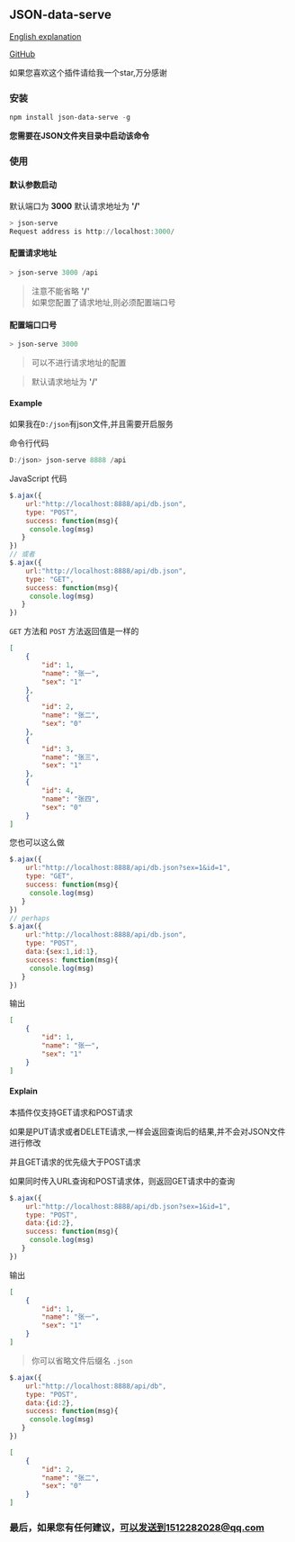 ## JSON-data-serve
[English explanation](./README.md) 

[GitHub](https://github.com/lidppp/json-data-serve) 

如果您喜欢这个插件请给我一个star,万分感谢
### 安装
```powershell
npm install json-data-serve -g
```
**您需要在JSON文件夹目录中启动该命令**
### 使用
#### 默认参数启动
默认端口为 **3000** 默认请求地址为 **'/'**
```powershell
> json-serve
Request address is http://localhost:3000/
```

#### 配置请求地址
```powershell
> json-serve 3000 /api
```
> 注意不能省略 **'/'**  
> 如果您配置了请求地址,则必须配置端口号

#### 配置端口口号
```powershell
> json-serve 3000 
```
> 可以不进行请求地址的配置 

> 默认请求地址为 **'/'**

#### Example

如果我在`D:/json`有json文件,并且需要开启服务 
 
命令行代码
```powershell
D:/json> json-serve 8888 /api
```

JavaScript 代码 
```javascript
$.ajax({
    url:"http://localhost:8888/api/db.json",
    type: "POST",
    success: function(msg){
     console.log(msg)
   }
})
// 或者
$.ajax({
    url:"http://localhost:8888/api/db.json",
    type: "GET",
    success: function(msg){
     console.log(msg)
   }
})
```
`GET` 方法和 `POST` 方法返回值是一样的
```json
[
    {
        "id": 1,
        "name": "张一",
        "sex": "1"
    },
    {
        "id": 2,
        "name": "张二",
        "sex": "0"
    },
    {
        "id": 3,
        "name": "张三",
        "sex": "1"
    },
    {
        "id": 4,
        "name": "张四",
        "sex": "0"
    }
]
```
您也可以这么做
```javascript
$.ajax({
    url:"http://localhost:8888/api/db.json?sex=1&id=1",
    type: "GET",
    success: function(msg){
     console.log(msg)
   }
})
// perhaps
$.ajax({
    url:"http://localhost:8888/api/db.json",
    type: "POST",
    data:{sex:1,id:1},
    success: function(msg){
     console.log(msg)
   }
})
```
输出
```json
[
    {
        "id": 1,
        "name": "张一",
        "sex": "1"
    }
]
```

#### Explain 
本插件仅支持GET请求和POST请求 
 
如果是PUT请求或者DELETE请求,一样会返回查询后的结果,并不会对JSON文件进行修改 

并且GET请求的优先级大于POST请求 

如果同时传入URL查询和POST请求体，则返回GET请求中的查询
```javascript
$.ajax({
    url:"http://localhost:8888/api/db.json?sex=1&id=1",
    type: "POST",
    data:{id:2},
    success: function(msg){
     console.log(msg)
   }
})
```
输出
```json
[
    {
        "id": 1,
        "name": "张一",
        "sex": "1"
    }
]
```
>你可以省略文件后缀名 `.json`
```javascript
$.ajax({
    url:"http://localhost:8888/api/db",
    type: "POST",
    data:{id:2},
    success: function(msg){
     console.log(msg)
   }
})
```
```json
[
    {
        "id": 2,
        "name": "张二",
        "sex": "0"
    }
]
```
### 最后，如果您有任何建议，可以发送到1512282028@qq.com

